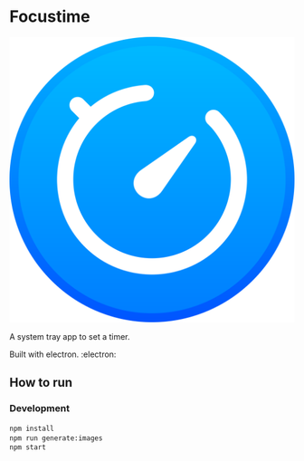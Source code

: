 # Focustime

![Icon](/svg/icon.svg)

A system tray app to set a timer.

Built with electron. :electron:

## How to run

### Development

```bash
npm install
npm run generate:images
npm start
```
